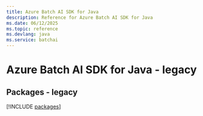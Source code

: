 ```yaml
---
title: Azure Batch AI SDK for Java
description: Reference for Azure Batch AI SDK for Java
ms.date: 06/12/2025
ms.topic: reference
ms.devlang: java
ms.service: batchai
---
```

# Azure Batch AI SDK for Java - legacy
## Packages - legacy
[!INCLUDE [packages](batch-ai-index.md)]